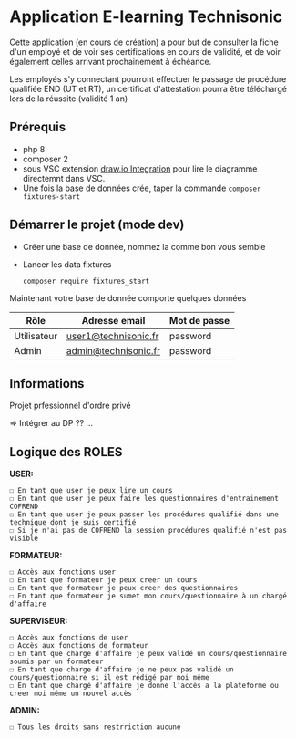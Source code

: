 # Application E-learning Technisonic

Cette application (en cours de création) a pour but de consulter la fiche d'un
employé et de voir ses certifications en cours de validité, et de voir
également celles arrivant prochainement à échéance.

Les employés s'y connectant pourront effectuer le passage de procédure qualifiée
END (UT et RT), un certificat d'attestation pourra être téléchargé lors de la
réussite (validité 1 an)

## Prérequis

- php 8
- composer 2
- sous VSC extension [draw.io Integration](https://marketplace.visualstudio.com/items?itemName=hediet.vscode-drawio) pour lire le diagramme directemnt dans VSC.
- Une fois la base de données crée, taper la commande `composer fixtures-start`

## Démarrer le projet (mode dev)

- Créer une base de donnée, nommez la comme bon vous semble
- Lancer les data fixtures

    ```bash
    composer require fixtures_start
    ```

Maintenant votre base de donnée comporte quelques données

| Rôle            | Adresse email        | Mot de passe |
|-----------------|----------------------|--------------|
|Utilisateur      | user1@technisonic.fr | password     |
|Admin            | admin@technisonic.fr | password     |

## Informations

Projet prfessionnel d'ordre privé

=> Intégrer au DP ?? ...

## Logique des ROLES

**USER:**

    ☐ En tant que user je peux lire un cours
    ☐ En tant que user je peux faire les questionnaires d'entrainement COFREND
    ☐ En tant que user je peux passer les procédures qualifié dans une technique dont je suis certifié
    ☐ Si je n'ai pas de COFREND la session procédures qualifié n'est pas visible

**FORMATEUR:**

    ☐ Accès aux fonctions user
    ☐ En tant que formateur je peux creer un cours
    ☐ En tant que formateur je peux creer des questionnaires
    ☐ En tant que formateur je sumet mon cours/questionnaire à un chargé d'affaire

**SUPERVISEUR:**

    ☐ Accès aux fonctions de user
    ☐ Accès aux fonctions de formateur
    ☐ En tant que charge d'affaire je peux validé un cours/questionnaire soumis par un formateur
    ☐ En tant que charge d'affaire je ne peux pas validé un cours/questionnaire si il est rédigé par moi même
    ☐ En tant que chargé d'affaire je donne l'accès a la plateforme ou creer moi même un nouvel accès

**ADMIN:**

    ☐ Tous les droits sans restrriction aucune

